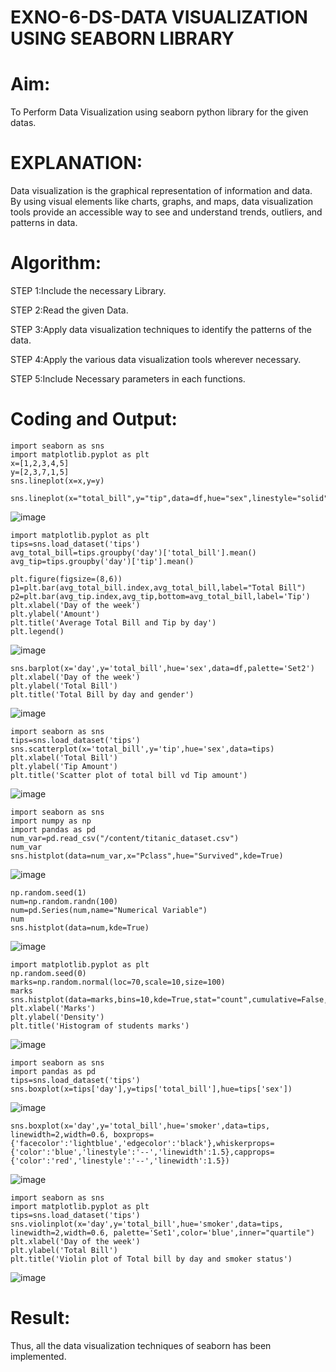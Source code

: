 # EXNO-6-DS-DATA VISUALIZATION USING SEABORN LIBRARY

# Aim:
  To Perform Data Visualization using seaborn python library for the given datas.

# EXPLANATION:
Data visualization is the graphical representation of information and data. By using visual elements like charts, graphs, and maps, data visualization tools provide an accessible way to see and understand trends, outliers, and patterns in data.

# Algorithm:
STEP 1:Include the necessary Library.

STEP 2:Read the given Data.

STEP 3:Apply data visualization techniques to identify the patterns of the data.

STEP 4:Apply the various data visualization tools wherever necessary.

STEP 5:Include Necessary parameters in each functions.

# Coding and Output:
```
import seaborn as sns
import matplotlib.pyplot as plt
x=[1,2,3,4,5]
y=[2,3,7,1,5]
sns.lineplot(x=x,y=y)
```
```
sns.lineplot(x="total_bill",y="tip",data=df,hue="sex",linestyle="solid",legend="auto")
```
![image](https://github.com/swethaselvarajm/EXNO-6-DS/assets/119525603/a38e75ed-9710-441f-8c65-6ad1262d4a76)

```
import matplotlib.pyplot as plt
tips=sns.load_dataset('tips')
avg_total_bill=tips.groupby('day')['total_bill'].mean()
avg_tip=tips.groupby('day')['tip'].mean()

plt.figure(figsize=(8,6))
p1=plt.bar(avg_total_bill.index,avg_total_bill,label="Total Bill")
p2=plt.bar(avg_tip.index,avg_tip,bottom=avg_total_bill,label='Tip')
plt.xlabel('Day of the week')
plt.ylabel('Amount')
plt.title('Average Total Bill and Tip by day')
plt.legend()
```
![image](https://github.com/swethaselvarajm/EXNO-6-DS/assets/119525603/0830a38d-1f41-432d-9e25-67e3b2dfdf9c)

```
sns.barplot(x='day',y='total_bill',hue='sex',data=df,palette='Set2')
plt.xlabel('Day of the week')
plt.ylabel('Total Bill')
plt.title('Total Bill by day and gender')
```
![image](https://github.com/swethaselvarajm/EXNO-6-DS/assets/119525603/ab4987bb-37bd-4545-b690-2783ff2abb56)

```
import seaborn as sns
tips=sns.load_dataset('tips')
sns.scatterplot(x='total_bill',y='tip',hue='sex',data=tips)
plt.xlabel('Total Bill')
plt.ylabel('Tip Amount')
plt.title('Scatter plot of total bill vd Tip amount')
```
![image](https://github.com/swethaselvarajm/EXNO-6-DS/assets/119525603/a2d3eb3b-dde5-4dc2-b1e5-6057f765abd3)

```
import seaborn as sns
import numpy as np
import pandas as pd
num_var=pd.read_csv("/content/titanic_dataset.csv")
num_var
sns.histplot(data=num_var,x="Pclass",hue="Survived",kde=True)
```
![image](https://github.com/swethaselvarajm/EXNO-6-DS/assets/119525603/65c08724-e3e8-48b4-88e2-300ce0e7f34c)

```
np.random.seed(1)
num=np.random.randn(100)
num=pd.Series(num,name="Numerical Variable")
num
sns.histplot(data=num,kde=True)
```
![image](https://github.com/swethaselvarajm/EXNO-6-DS/assets/119525603/9e7a9d4b-fc72-4b54-bff6-175619ea66c1)

```
import matplotlib.pyplot as plt
np.random.seed(0)
marks=np.random.normal(loc=70,scale=10,size=100)
marks
sns.histplot(data=marks,bins=10,kde=True,stat="count",cumulative=False,multiple="stack",element="bars",palette="Set1",color="black",shrink=0.7)
plt.xlabel('Marks')
plt.ylabel('Density')
plt.title('Histogram of students marks')
```
![image](https://github.com/swethaselvarajm/EXNO-6-DS/assets/119525603/4fa560f6-2045-4713-8a77-7709b992661f)

```
import seaborn as sns
import pandas as pd
tips=sns.load_dataset('tips')
sns.boxplot(x=tips['day'],y=tips['total_bill'],hue=tips['sex'])
```
![image](https://github.com/swethaselvarajm/EXNO-6-DS/assets/119525603/dcb3df52-d74c-4144-bc39-6000ed3abc16)

```
sns.boxplot(x='day',y='total_bill',hue='smoker',data=tips, linewidth=2,width=0.6, boxprops={'facecolor':'lightblue','edgecolor':'black'},whiskerprops={'color':'blue','linestyle':'--','linewidth':1.5},capprops={'color':'red','linestyle':'--','linewidth':1.5})
```
![image](https://github.com/swethaselvarajm/EXNO-6-DS/assets/119525603/74632279-ba5c-4631-8794-197b21d4f660)

```
import seaborn as sns
import matplotlib.pyplot as plt
tips=sns.load_dataset('tips')
sns.violinplot(x='day',y='total_bill',hue='smoker',data=tips, linewidth=2,width=0.6, palette='Set1',color='blue',inner="quartile")
plt.xlabel('Day of the week')
plt.ylabel('Total Bill')
plt.title('Violin plot of Total bill by day and smoker status')
```
![image](https://github.com/swethaselvarajm/EXNO-6-DS/assets/119525603/d3dd993e-737d-4e64-8d27-4c9c56411f10)


# Result:
Thus, all the data visualization techniques of seaborn has been implemented.

